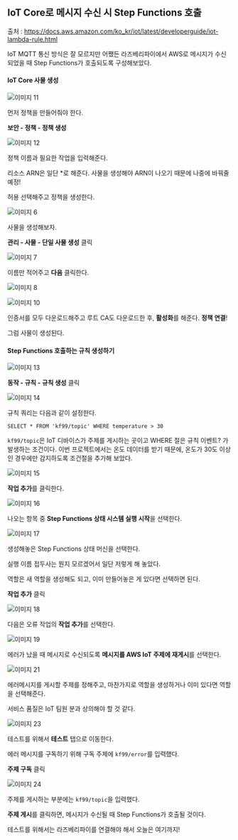 <h2>IoT Core로 메시지 수신 시 Step Functions 호출</h2>

 출처 : https://docs.aws.amazon.com/ko_kr/iot/latest/developerguide/iot-lambda-rule.html

IoT MQTT 통신 방식은 잘 모르지만 어쨌든 라즈베리파이에서 AWS로 메시지가 수신되었을 때 Step Functions가 호출되도록 구성해보았다.

<h4>IoT Core 사물 생성</h4>

![이미지 11](https://user-images.githubusercontent.com/30336831/100857876-96a26880-34d0-11eb-851a-e0afa4d95aa1.png)

먼저 정책을 만들어줘야 한다.

<b>보안 - 정책 - 정책 생성</b>

![이미지 12](https://user-images.githubusercontent.com/30336831/100858082-dc5f3100-34d0-11eb-8eee-385b830f1fd4.png)

정책 이름과 필요한 작업을 입력해준다.

리소스 ARN은 일단 *로 해준다. 사물을 생성해야 ARN이 나오기 때문에 나중에 바꿔줄 예정!

허용 선택해주고 정책을 생성한다.

![이미지 6](https://user-images.githubusercontent.com/30336831/100856869-4d9de480-34cf-11eb-9713-fff2f36e01c3.png)

사물을 생성해보자.

<b>관리 - 사물 - 단일 사물 생성</b> 클릭

![이미지 7](https://user-images.githubusercontent.com/30336831/100857317-e7fe2800-34cf-11eb-93c7-16586de25d27.png)

이름만 적어주고 <b>다음</b> 클릭한다.

![이미지 8](https://user-images.githubusercontent.com/30336831/100857506-167c0300-34d0-11eb-82c6-bb861acb9f07.png)

![이미지 10](https://user-images.githubusercontent.com/30336831/100857652-47f4ce80-34d0-11eb-8ac4-0401ad23888a.png)

인증서를 모두 다운로드해주고 루트 CA도 다운로드한 후, <b>활성화</b>를 해준다. <b>정책 연결</b>!

그럼 사물이 생성된다.



<h4>Step Functions 호출하는 규칙 생성하기</h4>

![이미지 13](https://user-images.githubusercontent.com/30336831/100858418-4b3c8a00-34d1-11eb-8ee2-a1fb0344e633.png)

<b>동작 - 규칙 - 규칙 생성</b> 클릭

![이미지 14](https://user-images.githubusercontent.com/30336831/100858796-caca5900-34d1-11eb-9057-14e98ee18d75.png)

규칙 쿼리는 다음과 같이 설정한다.

`SELECT * FROM 'kf99/topic' WHERE temperature > 30`

`kf99/topic`은 IoT 디바이스가 주제를 게시하는 곳이고 WHERE 절은 규칙 이벤트? 가 발생하는 조건이다. 이번 프로젝트에서는 온도 데이터를 받기 때문에, 온도가 30도 이상인 경우에만 감지하도록 조건절을 추가해 보았다.

![이미지 15](https://user-images.githubusercontent.com/30336831/100859049-1a108980-34d2-11eb-92e9-f642aa783930.png)

<b>작업 추가</b>를 클릭한다.

![이미지 16](https://user-images.githubusercontent.com/30336831/100859141-3ca2a280-34d2-11eb-94b1-41d43721753f.png)

나오는 항목 중 <b>Step Functions 상태 시스템 실행 시작</b>을 선택한다.

![이미지 17](https://user-images.githubusercontent.com/30336831/100859358-7bd0f380-34d2-11eb-843c-377fcfa92d26.png)

생성해놓은 Step Functions 상태 머신을 선택한다.

실행 이름 접두사는 뭔지 모르겠어서 일단 저렇게 해 놓았다.

역할은 새 역할을 생성해도 되고, 이미 만들어놓은 게 있다면 선택하면 된다.

<b>작업 추가</b> 클릭

![이미지 18](https://user-images.githubusercontent.com/30336831/100859536-ae7aec00-34d2-11eb-86c0-5ce1ca8f3ed3.png)

다음은 오류 작업의 <b>작업 추가</b>를 선택한다.

![이미지 19](https://user-images.githubusercontent.com/30336831/100859657-d5d1b900-34d2-11eb-8d60-15a850859a57.png)

에러가 났을 때 메시지로 수신되도록 <b>메시지를 AWS IoT 주제에 재게시</b>를 선택한다.

![이미지 21](https://user-images.githubusercontent.com/30336831/100860245-98b9f680-34d3-11eb-84b6-bd18874c0c7d.png)

에러메시지를 게시할 주제를 정해주고, 마찬가지로 역할을 생성하거나 이미 있다면 역할을 선택해준다.

서비스 품질은 IoT 팀원 분과 상의해야 할 것 같다.

![이미지 23](https://user-images.githubusercontent.com/30336831/100860639-1a118900-34d4-11eb-9a70-1a0312cbc7bd.png)

테스트를 위해서 <b>테스트</b> 탭으로 이동한다.

에러 메시지를 구독하기 위해 구독 주제에 `kf99/error`를 입력했다.

<b>주제 구독</b> 클릭

![이미지 24](https://user-images.githubusercontent.com/30336831/100860763-462d0a00-34d4-11eb-92df-119ef020357a.png)

주제를 게시하는 부분에는 `kf99/topic`을 입력했다.

<b>주제 게시</b>를 클릭하면, 메시지가 수신될 때 Step Functions가 호출될 것이다.

테스트를 위해서는 라즈베리파이를 연결해야 해서 오늘은 여기까지!